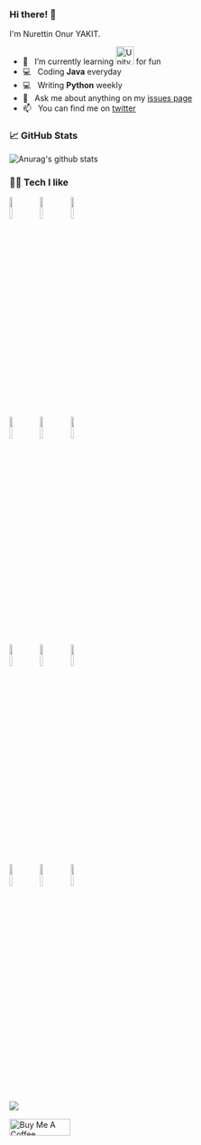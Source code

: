 ### Hi there! 👋

I'm Nurettin Onur YAKIT.

- 🌱 &nbsp; I’m currently learning <img src="https://icon-library.com/images/unity-icon/unity-icon-1.jpg" width="32" height="32" alt="Unity" /> for fun
- 💻 &nbsp; Coding **Java** everyday 
- 💻 &nbsp; Writing **Python** weekly
- 💬 &nbsp; Ask me about anything on my [issues page](https://github.com/NurettinYAKIT/nurettinyakit/issues)
- 📫 &nbsp; You can find me on [twitter](https://twitter.com/nurettinyakit)

### 📈 GitHub Stats  
![Anurag's github stats](https://github-readme-stats.vercel.app/api?username=nurettinyakit)

<!-- Most used Languages
![Vercel Stats](https://github-readme-stats.vercel.app/api/top-langs/?username=nurettinyakit&layout=compact)
-->

### 🧑‍💻 Tech I like

<p>
  
  <code><img width="10%" src="https://www.vectorlogo.zone/logos/java/java-ar21.svg"></code>
  <code><img width="10%" src="https://www.vectorlogo.zone/logos/springio/springio-ar21.svg"></code>
  <code><img width="10%" src="https://www.vectorlogo.zone/logos/docker/docker-ar21.svg"></code>
  <br />
  <code><img width="10%" src="https://www.vectorlogo.zone/logos/amazon_aws/amazon_aws-ar21.svg"></code>
  <code><img width="10%" src="https://www.vectorlogo.zone/logos/mongodb/mongodb-ar21.svg"></code>
  <code><img width="10%" src="https://www.vectorlogo.zone/logos/kubernetes/kubernetes-ar21.svg"></code>
  <br />

  <code><img width="10%" src="https://www.vectorlogo.zone/logos/unity3d/unity3d-ar21.svg"></code>
  <code><img width="10%" src="https://www.vectorlogo.zone/logos/python/python-ar21.svg"></code>
  <code><img width="10%" src="https://www.vectorlogo.zone/logos/firebase/firebase-ar21.svg"></code>
  <br />
  <code><img width="10%" src="https://www.vectorlogo.zone/logos/github/github-ar21.svg"></code>
  <code><img width="10%" src="https://www.vectorlogo.zone/logos/tensorflow/tensorflow-ar21.svg"></code>
  <code><img width="10%" src="https://www.vectorlogo.zone/logos/kaggle/kaggle-ar21.svg"></code>
</p>

<br>
<img src="https://komarev.com/ghpvc/?username=NurettinYAKIT&color=blue&style=flat-square&label=visitors" align="left" />
<br>

<a href="https://www.buymeacoffee.com/nurettinyakit" target="_blank"><img src="https://cdn.buymeacoffee.com/buttons/v2/default-yellow.png" alt="Buy Me A Coffee" style="height: 30px !important;width: 108px !important;" height="60px" width="217px"></a>

<!--
**NurettinYAKIT/nurettinyakit** is a ✨ _special_ ✨ repository because its `README.md` (this file) appears on your GitHub profile.

Here are some ideas to get you started:

- 🔭 I’m currently working on ...
- 🌱 I’m currently learning ...
- 👯 I’m looking to collaborate on ...
- 🤔 I’m looking for help with ...
- 💬 Ask me about ...
- 📫 How to reach me: ...
- 😄 Pronouns: ...
- ⚡ Fun fact: ...
-->
